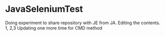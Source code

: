 # JavaSeleniumTest
Doing experiment to share repository with JE from JA.
Editing the contents.
1, 2,3
Updating one more time for CMD method
